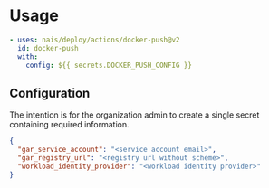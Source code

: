 # Usage

```yaml
- uses: nais/deploy/actions/docker-push@v2
  id: docker-push
  with:
    config: ${{ secrets.DOCKER_PUSH_CONFIG }}
```

## Configuration

The intention is for the organization admin to create a single secret containing required information.

```json
{
  "gar_service_account": "<service account email>",
  "gar_registry_url": "<registry url without scheme>",
  "workload_identity_provider": "<workload identity provider>"
}
```
